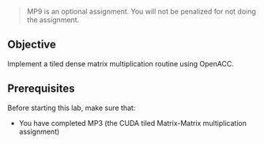 

> MP9  is an optional assignment. You will not be penalized for not doing the assignment.

## Objective

Implement a tiled dense matrix multiplication routine using OpenACC.

## Prerequisites

Before starting this lab, make sure that:

* You have completed MP3 (the CUDA tiled Matrix-Matrix multiplication assignment)
